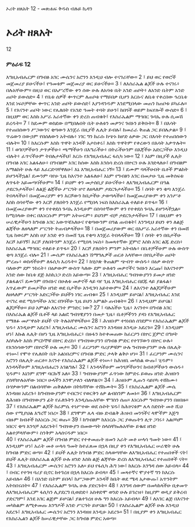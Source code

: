 ﻿
 ኦሪት ዘጸአት 12 - መጽሐፍ ቅዱስ ብሉይ ኪዳን
# ኦሪት ዘጸአት
12
### ምዕራፍ 12
እግዚአብሔርም በግብፅ አገር ሙሴንና አሮንን እንዲህ ብሎ ተናገራቸው።
2 ፤ ይህ ወር የወሮች መጀመሪያ ይሁናችሁ፤ የዓመቱም መጀመሪያ ወር ይሁናችሁ።
3 ፤ ለእስራኤል ልጆች ሁሉ ተናገሩ፥ በሉአቸውም። በዚህ ወር በአሥረኛው ቀን ሰው ሁሉ ለአባቱ ቤት አንድ ጠቦት፥ ለአንድ ቤትም አንድ ጠቦት ይውሰድ።
4 ፤ የቤቱ ሰዎች ቍጥርም ለጠቦቱ የማይበቃ ቢሆን እርሱና ለቤቱ የቀረበው ጎረቤቱ እንደ ነፍሶቻቸው ቍጥር አንድ ጠቦት ይውሰድ፤ እያንዳንዱም እንደሚበላው መጠን ከጠቦቱ ይካፈሉ።
5 ፤ የእናንተ ጠቦት ነውር የሌለበት የአንድ ዓመት ተባት ይሁን፤ ከበጎች ወይም ከፍየሎች ውሰድ።
6 ፤ በዚህም ወር እስከ አሥራ አራተኛው ቀን ድረስ ጠብቁት፤ የእስራኤልም ማኅበር ጉባኤ ሁሉ ሲመሽ ይረዱት።
7 ፤ ከደሙም ወስደው በሚበሉበት ቤት ሁለቱን መቃንና ጉበኑን ይቅቡት።
8 ፤ በእሳት የተጠበሰውን ሥጋውንና ቂጣውን እንጀራ በዚያች ሌሊት ይብሉ፤ ከመራራ ቅጠል ጋር ይበሉታል።
9 ፤ ጥሬውን በውኃም የበሰለውን አትብሉ፥ ነገር ግን ከራሱ ከጭኑ ከሆድ ዕቃው ጋር በእሳት የተጠበሰውን ብሉት።
10 ፤ ከእርሱም እስከ ጥዋት አንዳች አታስቀሩ፤ እስከ ጥዋትም የቀረውን በእሳት አቃጥሉት።
11 ፤ ወገቦቻችሁን ታጥቃችሁ፥ ጫማችሁን በእግራችሁ፥ በትራችሁንም በእጃችሁ አድርጋችሁ እንዲህ ብሉት፥ ፈጥናችሁም ትበሉታላችህ፤ እርሱ የእግዚአብሔር ፋሲካ ነው።
12 ፤ እኔም በዚያች ሌሊት በግብፅ አገር አልፋለሁ፥ በግብፅም አገር ከሰው እስከ እንስሳ ድረስ በኵርን ሁሉ እገድላለሁ፤ በግብፅም አማልክት ሁሉ ላይ እፈርድባቸዋለሁ፤ እኔ እግዚአብሔር ነኝ።
13 ፤ ደሙም ባላችሁበት ቤቶች ምልክት ይሆንላችኋል፤ ደሙንም ባየሁ ጊዜ ከእናንተ አልፋለሁ፤ እኔም የግብፅን አገር በመታሁ ጊዜ መቅሰፍቱ ለጥፋት አይመጣባችሁም።
14 ፤ ይህም ቀን መታሰቢያ ይሁናችሁ፥ ለእግዚአብሔርም በዓል ታደርጉታላችሁ፤ ለልጅ ልጃችሁ ሥርዓት ሆኖ ለዘላለም ታደርጉታላችሁ።
15 ፤ ሰባት ቀን ቂጣ እንጀራ ትበላላችሁ፤ በመጀመሪያም ቀን እርሾውን ከቤታችሁ ታወጣላችሁ፤ ከመጀመሪያውም ቀን አንሥቶ እስከ ሰባተኛው ቀን እርሾ ያለበትን እንጀራ የሚበላ ነፍስ ከእስራኤል ተለይቶ ይጥፋ።
16 ፤ በመጀመሪያውም ቀን የተቀደሰ ጉባኤ እንዲሁም በሰባተኛውም ቀን የተቀደሰ ጉባኤ ይሆንላችኋል። ከሚበላው በቀር በእነርሱም ምንም አትሠሩም፥ ይህንም ብቻ ታደርጉታላችሁ።
17 ፤ በዚህም ቀን ሠራዊታችሁን ከግብፅ አገር አውጥቼአለሁና የቂጣውንም በዓል ጠብቁት፤ እንግዲህ ይህን ቀን ለልጅ ልጃችሁ ለዘላለም ሥርዓት ትጠብቃላችሁ።
18 ፤ በመጀመሪያውም ወር በአሥራ አራተኛው ቀን በመሸ ጊዜ ከወሩም እስከ ሀያ አንድ ቀን በመሸ ጊዜ የቂጣ እንጀራ ትበላላችሁ።
19 ፤ ሰባት ቀን በቤታችሁ እርሾ አይገኝ፤ እርሾ ያለበትንም እንጀራ የሚበላ ነፍስ፥ ከመጻተኛው ጀምሮ እስከ አገር ልጁ ድረስ፥ ከእስራኤል ማኅበር ተለይቶ ይጥፋ።
20 ፤ እርሾ ያለበትን ምንም አትብሉ፥ በቤቶቻችሁም ሁሉ ውስጥ ቂጣ እንጀራ ብሉ።
21 ፤ ሙሴም የእስራኤልን ሽማግሌዎች ጠርቶ አላቸው። በየቤታችሁ ጠቦት ምረጡ፥ ወስዳችሁም ለፋሲካ እረዱት።
22 ፤ ከሂሶጵ ቅጠልም ጭብጥ ውሰዱ፥ በዕቃ ውስጥ ባለውም ደም ንከሩት፥ በዕቃውም ውስጥ ካለው ደም ሁለቱን መቃኖችና ጉበኑን እርጩ፤ ከእናንተም አንድ ሰው ከቤቱ ደጅ እስኪነጋ ድረስ አይውጣ።
23 ፤ እግዚአብሔር ግብፃውያንን ይመታ ዘንድ ያልፋልና፤ ደሙንም በጉበኑና በሁለቱ መቃኖች ላይ ባየ ጊዜ እግዚአብሔር በደጁ ላይ ያልፋል፥ አጥፊውም ይመታችሁ ዘንድ ወደ ቤታችሁ እንዲገባ አይተውም።
24 ፤ ለእናንተ ለልጆቻችሁም ለዘላለም ሥርዓት አድርጋችሁ ይህችን ነገር ጠብቁ።
25 ፤ እንዲህም ይሆናል፤ እግዚአብሔር እንደ ተናገረ ወደ ሚሰጣችሁ አገር በገባችሁ ጊዜ ይህን አምልኮ ጠብቁት።
26 ፤ እንዲህም ይሆናል፤ ልጆቻችሁ። ይህ አምልኮ ለእናንተ ምንድር ነው?
27 ፤ ባሉአችሁ ጊዜ፥ እናንተ። በግብፅ አገር በእስራኤል ልጆች ቤቶች ላይ አልፎ ግብፃዊያንን በመታ ጊዜ፥ ቤቶቻችንን ያዳነ የእግዚአብሔር የማለፉ መሥዋዕት ይህች ናት ትሉአቸዋላችሁ።
28 ፤ ሕዝቡም ተጎነበሰ ሰገደም። የእስራኤልም ልጆች ሄዱ፥ እንዲሁም አደረጉ፤ እግዚአብሔር ሙሴንና አሮንን እንዳዘዘ እንዲሁ አደረጉ።
29 ፤ እንዲህም ሆነ፤ እኩል ሌሊት በሆነ ጊዜ እግዚአብሔር፥ በዙፋን ከተቀመጠው ከፈርዖን በኵር ጀምሮ በግዞት እስካሉት እስከ ምርኮኞቹ በኵር ድረስ፥ የግብፃውያንን በግብፅ ምድር የተገኘውን በኵር ሁሉ፥ የእንስሳውንም በኵሮች ሁሉ መታ።
30 ፤ ፈርዖንም ባሪያዎቹም ሁሉ ግብፃውያንም ሁሉ በሌሊት ተነሡ፤ የሞተ የሌለበት ቤት አልነበረምና በግብፅ ምድር ታላቅ ልቅሶ ሆነ።
31 ፤ ፈርዖንም ሙሴንና አሮንን በሌሊት ጠርቶ። እናንተ የእስራኤልም ልጆች ተነሡ፥ ከሕዝቤ መካከል ውጡ፤ ሂዱም፥ እንዳላችሁም እግዚአብሔርን አገልግሉ፤
32 ፤ እንዳላችሁም መንጎቻችሁንና ከብቶቻችሁን ውሰዱ፥ ሂዱም፥ እኔንም ደግሞ ባርኩኝ አለ።
33 ፤ ግብፃውያንም ፈጥነው ከምድሩ ይወጡ ዘንድ ሕዝቡን ያስቸኵሉአቸው ነበር። ሁላችን እንሞታለን ብለዋልና።
34 ፤ ሕዝቡም ሊጡን ሳይቦካ ተሸከሙ፥ ቡሃቃውንም በልብሳቸው ጠቅልለው በትከሻቸው ተሸከሙት።
35 ፤ የእስራኤልም ልጆች ሙሴ እንዳዘዘ አደረጉ፥ ከግብፃውያንም የብርንና የወርቅን ዕቃ ልብስንም ለመኑ።
36 ፤ እግዚአብሔርም ለሕዝቡ በግብፃውያን ፊት የፈለጉትን እንዲሰጡአቸው ሞገስን ሰጠ። እነርሱም ግብፃውያንን በዘበዙ።
37 ፤ የእስራኤልም ልጆች ከራምሴ ተነሥተው ወደ ሱኮት ሄዱ፤ ከሕፃናቱም ሌላ ስድስት መቶ ሺህ ሰው የሚያህል እግረኛ ነበረ።
38 ፤ ደግሞም ሌላ ብዙ ድብልቅ ሕዝብ መንጎችና ላሞችም እጅግ ብዙም ከብቶች ከእነርሱ ጋር ወጡ።
39 ፤ ከግብፅም ከእነርሱ ጋር ያወጡትን ሊጥ ጋገሩ፥ አልቦካም ነበርና ቂጣ እንጎቻ አደረጉት፤ ግብፃውያን በመውጣት ስላስቸኰሉአቸው ይቈዩ ዘንድ አልተቻላቸውም፥ ስንቅም አላሰናዱም ነበር።   
40 ፤ የእስራኤልም ልጆች በግብፅ ምድር የተቀመጡት ዘመን አራት መቶ ሠላሳ ዓመት ነው።
41 ፤ እንዲህም ሆነ፤ አራት መቶ ሠላሳ ዓመት ከተፈጸመ በኋላ በዚያ ቀን የእግዚአብሔር ሠራዊት ሁሉ ከግብፅ ምድር ወጣ።
42 ፤ ይህች ሌሊት ከግብፅ ምድር ስላወጣቸው ለእግዚአብሔር የተጠበቀች ናት፤ ይህች ሌሊት በእስራኤል ልጆች ሁሉ ዘንድ እስከ ልጅ ልጃቸው ድረስ ለእግዚአብሔር የተጠበቀች ናት።
43 ፤ እግዚአብሔርም ሙሴንና አሮንን አለ። ይህ የፋሲካ ሕግ ነው፤ ከእርሱ እንግዳ ሰው አይብላ።
44 ፤ በብር የተገዛ ባሪያ ቢኖር ከተገረዘ በኋላ ከእርሱ ይብላ።
45 ፤ መጻተኛና ሞያተኛ ግን ከእርሱ አይብሉ።
46 ፤ በአንድ ቤትም ይበላ፤ ከሥጋውም አንዳች ከቤት ወደ ሜዳ አታውጡ፤ አጥንትም አትስበሩበት።
47 ፤ የእስራኤልም ጉባኤ ሁሉ ያድርጉት።
48 ፤ እንግዳ ሰውም በመካከላችሁ ቢቀመጥ ለእግዚአብሔርም ፋሲካን ሊያደርግ ቢወድድ፥ አስቀድሞ ወንድ ሁሉ ይገረዝ፥ ከዚያም ወዲያ ይቅረብ ያድርግም፤ እንደ አገር ልጅም ይሆናል፤ ያልተገረዘ ሁሉ ግን ከእርሱ አይብላ።
49 ፤ ለአገር ልጅ በእናንተ መካከልም ለሚቀመጡ እንግዶች አንድ ሥርዓት ይሆናል።
50 ፤ የእስራኤልም ልጆች ሁሉ እንዲህ አደረጉ፤ እግዚአብሔር ሙሴንና አሮንን እንዳዘዘ እንዲሁ አደረጉ።
51 ፤ በዚያም ቀን እግዚአብሔር የእስራኤልን ልጆች ከሠራዊታቸው ጋር ከግብፅ ምድር አወጣ።
